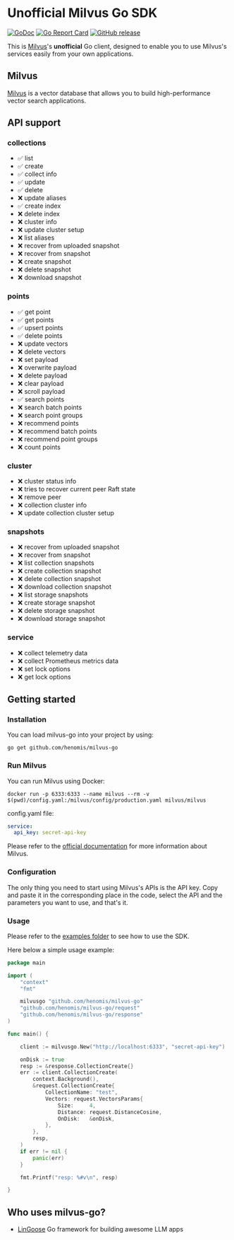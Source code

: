 # Unofficial Milvus Go SDK


[![GoDoc](https://godoc.org/github.com/henomis/milvus-go?status.svg)](https://godoc.org/github.com/henomis/milvus-go) [![Go Report Card](https://goreportcard.com/badge/github.com/henomis/milvus-go)](https://goreportcard.com/report/github.com/henomis/milvus-go) [![GitHub release](https://img.shields.io/github/release/henomis/milvus-go.svg)](https://github.com/henomis/milvus-go/releases)

This is [Milvus](https://milvus.tech/)'s **unofficial** Go client, designed to enable you to use Milvus's services easily from your own applications.

## Milvus

[Milvus](https://milvus.tech/) is a vector database that allows you to build high-performance vector search applications.

## API support

### collections
- ✅ list
- ✅ create
- ✅ collect info
- ✅ update
- ✅ delete
- ❌ update aliases
- ✅ create index
- ❌ delete index
- ❌ cluster info
- ❌ update cluster setup
- ❌ list aliases
- ❌ recover from uploaded snapshot
- ❌ recover from snapshot
- ❌ create snapshot
- ❌ delete snapshot
- ❌ download snapshot


### points 
- ✅ get point
- ✅ get points
- ✅ upsert points
- ✅ delete points
- ❌ update vectors
- ❌ delete vectors
- ❌ set payload
- ❌ overwrite payload
- ❌ delete payload
- ❌ clear payload
- ❌ scroll payload
- ✅ search points
- ❌ search batch points
- ❌ search point groups
- ❌ recommend points
- ❌ recommend batch points
- ❌ recommend point groups
- ❌ count points

### cluster
- ❌ cluster status info
- ❌ tries to recover current peer Raft state
- ❌ remove peer
- ❌ collection cluster info
- ❌ update collection cluster setup

### snapshots
- ❌ recover from uploaded snapshot
- ❌ recover from snapshot
- ❌ list collection snapshots
- ❌ create collection snapshot
- ❌ delete collection snapshot
- ❌ download collection snapshot
- ❌ list storage snapshots
- ❌ create storage snapshot
- ❌ delete storage snapshot
- ❌ download storage snapshot

### service
- ❌ collect telemetry data
- ❌ collect Prometheus metrics data
- ❌ set lock options
- ❌ get lock options


## Getting started

### Installation

You can load milvus-go into your project by using:
```
go get github.com/henomis/milvus-go
```

### Run Milvus

You can run Milvus using Docker:
```shell
docker run -p 6333:6333 --name milvus --rm -v $(pwd)/config.yaml:/milvus/config/production.yaml milvus/milvus
```

config.yaml file:
```yaml
service:
  api_key: secret-api-key
```

Please refer to the [official documentation](https://milvus.tech/) for more information about Milvus.

### Configuration

The only thing you need to start using Milvus's APIs is the API key. Copy and paste it in the corresponding place in the code, select the API and the parameters you want to use, and that's it.


### Usage

Please refer to the [examples folder](examples/cmd/) to see how to use the SDK.

Here below a simple usage example:

```go
package main

import (
	"context"
	"fmt"

	milvusgo "github.com/henomis/milvus-go"
	"github.com/henomis/milvus-go/request"
	"github.com/henomis/milvus-go/response"
)

func main() {

	client := milvusgo.New("http://localhost:6333", "secret-api-key")

	onDisk := true
	resp := &response.CollectionCreate{}
	err := client.CollectionCreate(
		context.Background(),
		&request.CollectionCreate{
			CollectionName: "test",
			Vectors: request.VectorsParams{
				Size:     4,
				Distance: request.DistanceCosine,
				OnDisk:   &onDisk,
			},
		},
		resp,
	)
	if err != nil {
		panic(err)
	}

	fmt.Printf("resp: %#v\n", resp)

}
```

## Who uses milvus-go?

* [LinGoose](https://github.com/henomis/lingoose) Go framework for building awesome LLM apps